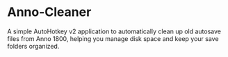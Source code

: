 # Anno-Cleaner
A simple AutoHotkey v2 application to automatically clean up old autosave files from Anno 1800, helping you manage disk space and keep your save folders organized.

